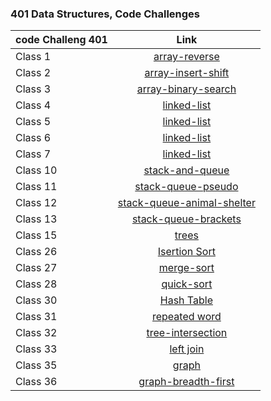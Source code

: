 ### 401 Data Structures, Code Challenges

| code Challeng 401     | Link                                                            |
| ----------------------|:---------------------------------------------------------------:|
|  Class 1              |[array-reverse](./array-reverse/README.md)                       |
|  Class 2              |[array-insert-shift](./array-insert-shift/README.md)             |
|  Class 3              |[array-binary-search](./array-binary-search/README.md)           |
|  Class 4              |[linked-list](./linked-list/README.md)                           |
|  Class 5              |[linked-list](./linked-list/README.md)                           |
|  Class 6              |[linked-list](./linked-list/README.md)                           |
|  Class 7              |[linked-list](./linked-list/README.md)                           |
|  Class 10             |[stack-and-queue](./stack-and-queue/README.md)                   |
|  Class 11             |[stack-queue-pseudo](./stack-and-queue/README.md)                |
|  Class 12             |[stack-queue-animal-shelter](./stack-and-queue/README.md)        |
|  Class 13             |[stack-queue-brackets](./stack-and-queue/README.md)              |
|  Class 15             |[trees](./trees/README.md)                                       |
|  Class 26             |[Isertion Sort](./isertionSort/README.md)                        |
|  Class 27             |[merge-sort](./merge-sort/README.md)                             |
|  Class 28             |[quick-sort](./quick-sort/README.md)                             |
|  Class 30             |[Hash Table](./hashtable/README.md)                              |
|  Class 31             |[repeated word](./hashmap-repeated-word/README.md)               |
|  Class 32             |[tree-intersection](./tree-intersection/README.md)               |
|  Class 33             |[left join](./hashtable/README.md)                               |
|  Class 35             |[graph](./graph/README.md)                                       |
|  Class 36             |[ graph-breadth-first](./graph/README.md)                        |









